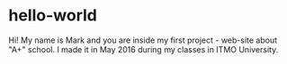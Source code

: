 # hello-world
Hi! My name is Mark and you are inside my first project - web-site about "A+" school.
I made it in May 2016 during my classes in ITMO University.
